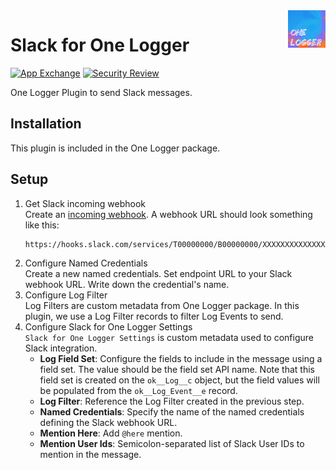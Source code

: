 <a href="https://docs.kratapps.com/plugins/slack-for-one-logger/">
  <img title="One Logger" alt="TDF" width="60px" height="60px" align="right"
       src="../../images/one_logger_logo_200_200.png"  />
</a>

# Slack for One Logger

[![App Exchange](https://img.shields.io/badge/AppExchange-One%20Logger%20-blue?logo=salesforce)](https://appexchange.salesforce.com/appxListingDetail?listingId=a0N4V00000GV75lUAD)
[![Security Review](https://img.shields.io/badge/Security%20Review-Passed-green)](https://appexchange.salesforce.com/appxListingDetail?listingId=a0N4V00000GV75lUAD)

One Logger Plugin to send Slack messages.

## Installation

This plugin is included in the One Logger package.

## Setup

1. Get Slack incoming webhook  
   Create an [incoming webhook](https://api.slack.com/messaging/webhooks). A
   webhook URL should look something like this:
    ```text
    https://hooks.slack.com/services/T00000000/B00000000/XXXXXXXXXXXXXXXXXXXXXXXX
    ```
2. Configure Named Credentials  
   Create a new named credentials. Set endpoint URL to your Slack webhook URL.
   Write down the credential's name.
3. Configure Log Filter  
   Log Filters are custom metadata from One Logger package. In this plugin, we
   use a Log Filter records to filter Log Events to send.
4. Configure Slack for One Logger Settings  
   `Slack for One Logger Settings` is custom metadata used to configure Slack
   integration.
    - **Log Field Set**: Configure the fields to include in the message using a
      field set. The value should be the field set API name. Note that this
      field set is created on the `ok__Log__c` object, but the field values will
      be populated from the `ok__Log_Event__e` record.
    - **Log Filter**: Reference the Log Filter created in the previous step.
    - **Named Credentials**: Specify the name of the named credentials defining
      the Slack webhook URL.
    - **Mention Here**: Add `@here` mention.
    - **Mention User Ids**: Semicolon-separated list of Slack User IDs to
      mention in the message.
